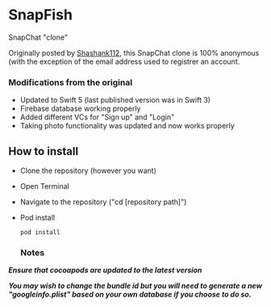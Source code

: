 # SnapFish
SnapChat "clone"


  Originally posted by [Shashank112](github.com/shashank112), this SnapChat clone is 100% anonymous (with the exception of the email address used to registrer an     account.

### Modifications from the original
  
  * Updated to Swift 5 (last published version was in Swift 3)
  * Firebase database working properly
  * Added different VCs for "Sign up" and "Login" 
  * Taking photo functionality was updated and now works properly



## How to install

  * Clone the repository (however you want)
  * Open Terminal
  * Navigate to the repository ("cd [repository path]")
  * Pod install
    ```
    pod install
    ```
    
    
    
    ### Notes 
    
***Ensure that cocoapods are updated to the latest version*** 

***You may wish to change the bundle id but you will need to generate a new "googleinfo.plist" based on your own database if you choose to do so.***
